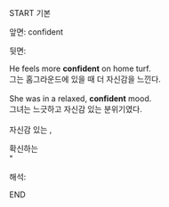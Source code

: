 START
기본

앞면:
confident


뒷면:
<div>He feels more <strong>confident</strong> on home turf. </div><div><div>그는 홈그라운드에 있을 때 더 자신감을 느낀다.</div></div><br><div>She was in a relaxed, <strong>confident</strong> mood. </div><div><div>그녀는 느긋하고 자신감 있는 분위기였다.<br><br></div></div>자신감 있는 , 

확신하는<br>"


해석:

END